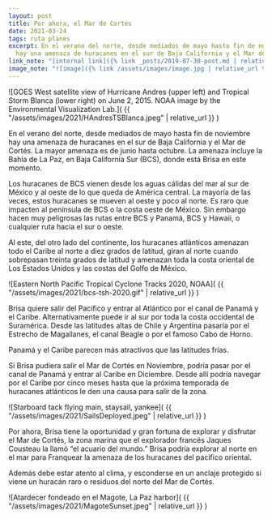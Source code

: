 ```yaml
---
layout: post
title: Por ahora, el Mar de Cortés
date: 2021-03-24
tags: ruta planes
excerpt: En el verano del norte, desde mediados de mayo hasta fin de noviembre
  hay una amenaza de huracanes en el sur de Baja California y el Mar de Cortés.
link_note: "[internal link]({% link _posts/2019-07-30-post.md | relative_url %})"
image_note: "![image]({% link /assets/images/image.jpg | relative_url %})"
---
```


![GOES West satellite view of Hurricane Andres (upper left) and
  Tropical Storm Blanca (lower right) on June 2, 2015.
  NOAA image by the Environmental Visualization Lab.](
  {{ "/assets/images/2021/HAndresTSBlanca.jpeg" | relative_url }}
)

En el verano del norte, desde mediados de mayo hasta fin de noviembre hay una
amenaza de huracanes en el sur de Baja California y el Mar de Cortés. La mayor
amenaza es de junio hasta octubre. La amenaza incluye la Bahía de La Paz, en
Baja California Sur (BCS), donde está Brisa en este momento.

Los huracanes de BCS vienen desde los aguas cálidas del mar al sur de México y
al oeste de lo que queda de América central. La mayoría de las veces, estos
huracanes se mueven al oeste y poco al norte. Es raro que impacten al península
de BCS o la costa oeste de México. Sin embargo hacen muy peligrosas las rutas
entre BCS y Panamá, BCS y Hawaii, o cualquier ruta hacia el sur o oeste.

Al este, del otro lado del continente, los huracanes atlánticos amenazan todo
el Caribe al norte a diez grados de latitud, giran al norte cuando sobrepasan
treinta grados de latitud y amenazan toda la costa oriental de Los Estados
Unidos y las costas del Golfo de México.

![Eastern North Pacific Tropical Cyclone Tracks 2020, NOAA](
  {{ "/assets/images/2021/bcs-tsh-2020.gif" | relative_url }}
)

Brisa quiere salir del Pacifico y entrar al Atlántico por el canal de Panamá y
el Caribe. Alternativamente puede ir al sur por toda la costa occidental de
Suramérica. Desde las latitudes altas de Chile y Argentina pasaría por el
Estrecho de Magallanes, el canal Beagle o por el famoso Cabo de Horno.

Panamá y el Caribe parecen más atractivos que las latitudes frías.

Si Brisa pudiera salir el Mar de Cortés en Noviembre, podría pasar por el canal
de Panamá y entrar al Caribe en Diciembre. Desde allí podría navegar por el
Caribe por cinco meses hasta que la próxima temporada de huracanes atlánticos
le den una causa para salir de la zona.

![Starboard tack flying main, staysail, yankee](
  {{ "/assets/images/2021/SailsDeployed.jpeg" | relative_url }}
)

Por ahora, Brisa tiene la oportunidad y gran fortuna de explorar y disfrutar el
Mar de Cortés, la zona marina que el explorador francés Jaques Cousteau la
llamó “el acuario del mundo.” Brisa podría explorar al norte en el mar para
Franquear la amenaza de los huracanes del pacifico oriental.

Además debe estar atento al clima, y esconderse en un anclaje protegido si
viene un huracán raro o residuos del norte del Mar de Cortés.

![Atardecer fondeado en el Magote, La Paz harbor](
  {{ "/assets/images/2021/MagoteSunset.jpeg" | relative_url }}
)

